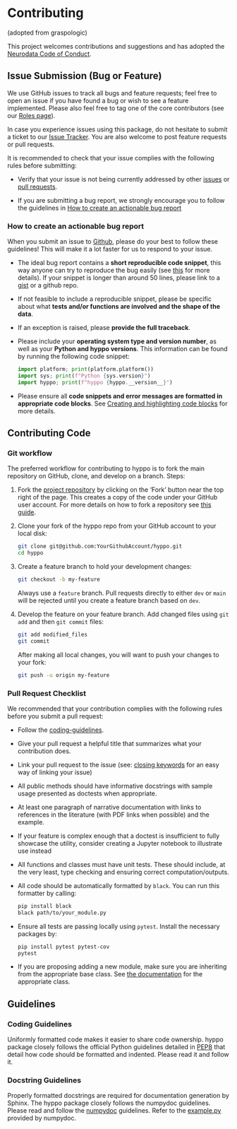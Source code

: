 # Contributing

(adopted from graspologic)

This project welcomes contributions and suggestions and has adopted the [Neurodata Code of Conduct](https://neurodata.io/about/codeofconduct/).

## Issue Submission (Bug or Feature)

We use GitHub issues to track all bugs and feature requests; feel free to open an issue if you have found a bug or wish
to see a feature implemented. Please also feel free to tag one of the core
contributors (see our [Roles page](https://github.com/neurodata/hyppo/blob/main/ROLES.md)).

In case you experience issues using this package, do not hesitate to submit a ticket to our
[Issue Tracker](https://github.com/neurodata/hyppo/issues).  You are also welcome to post feature requests or pull
requests.

It is recommended to check that your issue complies with the following rules before submitting:

- Verify that your issue is not being currently addressed by other
  [issues](https://github.com/neurodata/hyppo/issues) or
  [pull requests](https://github.com/neurodata/hyppo/pulls).

- If you are submitting a bug report, we strongly encourage you to follow the guidelines in
  [How to create an actionable bug report](#how-to-create-an-actionable-bug-report)

### How to create an actionable bug report

When you submit an issue to [Github](https://github.com/neurodata/hyppo/issues), please do your best to
follow these guidelines! This will make it a lot faster for us to respond to your issue.

- The ideal bug report contains a **short reproducible code snippet**, this way
  anyone can try to reproduce the bug easily (see [this](https://stackoverflow.com/help/mcve) for more details).
  If your snippet is longer than around 50 lines, please link to a [gist](https://gist.github.com) or a github repo.

- If not feasible to include a reproducible snippet, please be specific about
  what **tests and/or functions are involved and the shape of the data**.

- If an exception is raised, please **provide the full traceback**.

- Please include your **operating system type and version number**, as well as
  your **Python and hyppo versions**. This information
  can be found by running the following code snippet:

    ```python
    import platform; print(platform.platform())
    import sys; print(f"Python {sys.version}")
    import hyppo; print(f"hyppo {hyppo.__version__}")
    ```

- Please ensure all **code snippets and error messages are formatted in
  appropriate code blocks**.  See
  [Creating and highlighting code blocks](https://help.github.com/articles/creating-and-highlighting-code-blocks)
  for more details.

## Contributing Code

### Git workflow

The preferred workflow for contributing to hyppo is to fork the main repository on GitHub, clone, and develop on a
branch. Steps:

1. Fork the [project repository](https://github.com/neurodata/hyppo) by clicking on the ‘Fork’ button near the top
   right of the page. This creates a copy of the code under your GitHub user account. For more details on how to
   fork a repository see [this guide](https://help.github.com/articles/fork-a-repo/).

2. Clone your fork of the hyppo repo from your GitHub account to your local disk:

   ```sh
   git clone git@github.com:YourGithubAccount/hyppo.git
   cd hyppo
   ```

3. Create a feature branch to hold your development changes:

   ```sh
   git checkout -b my-feature
   ```

   Always use a `feature` branch. Pull requests directly to either `dev` or `main` will be rejected
   until you create a feature branch based on `dev`.

4. Develop the feature on your feature branch. Add changed files using `git add` and then `git commit` files:

   ```sh
   git add modified_files
   git commit
   ```

   After making all local changes, you will want to push your changes to your fork:

   ```sh
   git push -u origin my-feature
   ```

### Pull Request Checklist

We recommended that your contribution complies with the following rules before you submit a pull request:

- Follow the [coding-guidelines](#guidelines).
- Give your pull request a helpful title that summarizes what your contribution does.
- Link your pull request to the issue (see:
  [closing keywords](https://docs.github.com/en/github/managing-your-work-on-github/linking-a-pull-request-to-an-issue)
  for an easy way of linking your issue)
- All public methods should have informative docstrings with sample usage presented as doctests when appropriate.
- At least one paragraph of narrative documentation with links to references in the literature (with PDF links when
  possible) and the example.
- If your feature is complex enough that a doctest is insufficient to fully showcase the utility, consider creating a
  Jupyter notebook to illustrate use instead
- All functions and classes must have unit tests. These should include, at the very least, type checking and ensuring
  correct computation/outputs.
- All code should be automatically formatted by `black`. You can run this formatter by calling:

  ```sh
  pip install black
  black path/to/your_module.py
  ```

- Ensure all tests are passing locally using `pytest`. Install the necessary
  packages by:

  ```sh
  pip install pytest pytest-cov
  pytest
  ```

- If you are proposing adding a new module, make sure you are inheriting from the appropriate base class. See
  [the documentation](https://hyppo.neurodata.io/api/index.html#base-classes) for the appropriate class.

## Guidelines

### Coding Guidelines

Uniformly formatted code makes it easier to share code ownership. hyppo package closely follows the official
Python guidelines detailed in [PEP8](https://www.python.org/dev/peps/pep-0008/) that detail how code should be
formatted and indented. Please read it and follow it.

### Docstring Guidelines

Properly formatted docstrings are required for documentation generation by Sphinx. The hyppo package closely
follows the numpydoc guidelines. Please read and follow the
[numpydoc](https://numpydoc.readthedocs.io/en/latest/format.html#overview) guidelines. Refer to the
[example.py](https://numpydoc.readthedocs.io/en/latest/example.html#example) provided by numpydoc.